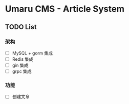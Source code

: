 # Umaru CMS - Article System

## TODO List

### 架构

* [ ] MySQL + gorm 集成
* [ ] Redis 集成
* [ ] gin 集成
* [ ] grpc 集成

### 功能

* [ ] 创建文章